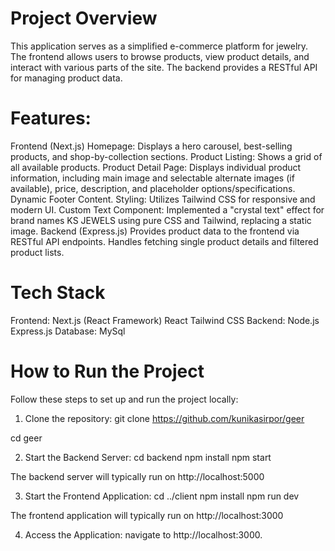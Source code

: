 # Project Overview

This application serves as a simplified e-commerce platform for jewelry. The frontend allows users to browse products, view product details, and interact with various parts of the site. The backend provides a RESTful API for managing product data.

# Features:

Frontend (Next.js)
Homepage: Displays a hero carousel, best-selling products, and shop-by-collection sections.
Product Listing: Shows a grid of all available products.
Product Detail Page: Displays individual product information, including main image and selectable alternate images (if available), price, description, and placeholder options/specifications.
Dynamic Footer Content.
Styling: Utilizes Tailwind CSS for responsive and modern UI.
Custom Text Component: Implemented a "crystal text" effect for brand names KS JEWELS using pure CSS and Tailwind, replacing a static image.
Backend (Express.js)
Provides product data to the frontend via RESTful API endpoints.
Handles fetching single product details and filtered product lists.


# Tech Stack
Frontend:
Next.js (React Framework)
React
Tailwind CSS
Backend:
Node.js
Express.js
Database: 
MySql


# How to Run the Project
Follow these steps to set up and run the project locally:

1) Clone the repository:
git clone https://github.com/kunikasirpor/geer

 cd geer


2) Start the Backend Server:
cd backend
npm install
npm start

The backend server will typically run on http://localhost:5000


3) Start the Frontend Application:
cd ../client
npm install
npm run dev

The frontend application will typically run on http://localhost:3000

4) Access the Application:
navigate to http://localhost:3000.
